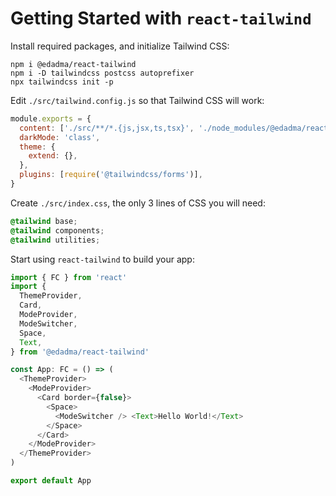 # Getting Started with `react-tailwind`

Install required packages, and initialize Tailwind CSS:

```shell
npm i @edadma/react-tailwind
npm i -D tailwindcss postcss autoprefixer
npx tailwindcss init -p
```

Edit `./src/tailwind.config.js` so that Tailwind CSS will work:

```javascript
module.exports = {
  content: ['./src/**/*.{js,jsx,ts,tsx}', './node_modules/@edadma/react-tailwind/dist/**/*.js'],
  darkMode: 'class',
  theme: {
    extend: {},
  },
  plugins: [require('@tailwindcss/forms')],
}
```

Create `./src/index.css`, the only 3 lines of CSS you will need: 

```css
@tailwind base;
@tailwind components;
@tailwind utilities;
```

Start using `react-tailwind` to build your app:

```typescript jsx
import { FC } from 'react'
import {
  ThemeProvider,
  Card,
  ModeProvider,
  ModeSwitcher,
  Space,
  Text,
} from '@edadma/react-tailwind'

const App: FC = () => (
  <ThemeProvider>
    <ModeProvider>
      <Card border={false}>
        <Space>
          <ModeSwitcher /> <Text>Hello World!</Text>
        </Space>
      </Card>
    </ModeProvider>
  </ThemeProvider>
)

export default App
```
